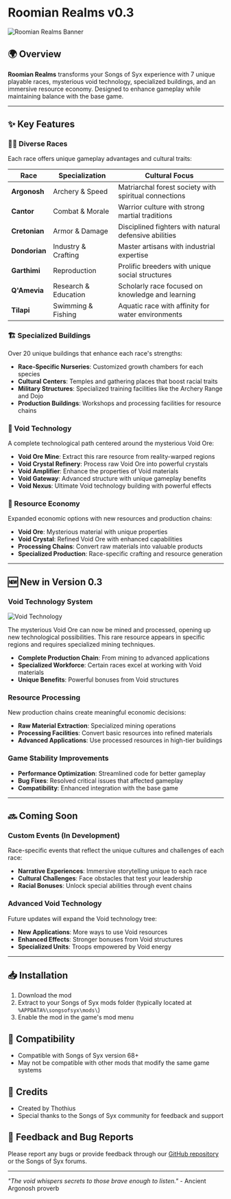 # Roomian Realms v0.3
![Roomian Realms Banner](assets/gfx/settlement/ui/sprite/icon/32/BG/4.png)

## 🌍 Overview
**Roomian Realms** transforms your Songs of Syx experience with 7 unique playable races, mysterious void technology, specialized buildings, and an immersive resource economy. Designed to enhance gameplay while maintaining balance with the base game.

---

## ✨ Key Features

### 🧝‍♀️ Diverse Races
Each race offers unique gameplay advantages and cultural traits:

| Race | Specialization | Cultural Focus |
|------|----------------|---------------|
| **Argonosh** | Archery & Speed | Matriarchal forest society with spiritual connections |
| **Cantor** | Combat & Morale | Warrior culture with strong martial traditions |
| **Cretonian** | Armor & Damage | Disciplined fighters with natural defensive abilities |
| **Dondorian** | Industry & Crafting | Master artisans with industrial expertise |
| **Garthimi** | Reproduction | Prolific breeders with unique social structures |
| **Q'Amevia** | Research & Education | Scholarly race focused on knowledge and learning |
| **Tilapi** | Swimming & Fishing | Aquatic race with affinity for water environments |

### 🏗️ Specialized Buildings
Over 20 unique buildings that enhance each race's strengths:

- **Race-Specific Nurseries**: Customized growth chambers for each species
- **Cultural Centers**: Temples and gathering places that boost racial traits
- **Military Structures**: Specialized training facilities like the Archery Range and Dojo
- **Production Buildings**: Workshops and processing facilities for resource chains

### 🔮 Void Technology
A complete technological path centered around the mysterious Void Ore:

- **Void Ore Mine**: Extract this rare resource from reality-warped regions
- **Void Crystal Refinery**: Process raw Void Ore into powerful crystals
- **Void Amplifier**: Enhance the properties of Void materials
- **Void Gateway**: Advanced structure with unique gameplay benefits
- **Void Nexus**: Ultimate Void technology building with powerful effects

### 🧪 Resource Economy
Expanded economic options with new resources and production chains:

- **Void Ore**: Mysterious material with unique properties
- **Void Crystal**: Refined Void Ore with enhanced capabilities
- **Processing Chains**: Convert raw materials into valuable products
- **Specialized Production**: Race-specific crafting and resource generation

---

## 🆕 New in Version 0.3

### Void Technology System
![Void Technology](assets/gfx/settlement/ui/sprite/icon/24/resource/Sithilon/0.png)

The mysterious Void Ore can now be mined and processed, opening up new technological possibilities. This rare resource appears in specific regions and requires specialized mining techniques.

- **Complete Production Chain**: From mining to advanced applications
- **Specialized Workforce**: Certain races excel at working with Void materials
- **Unique Benefits**: Powerful bonuses from Void structures

### Resource Processing
New production chains create meaningful economic decisions:

- **Raw Material Extraction**: Specialized mining operations
- **Processing Facilities**: Convert basic resources into refined materials
- **Advanced Applications**: Use processed resources in high-tier buildings

### Game Stability Improvements
- **Performance Optimization**: Streamlined code for better gameplay
- **Bug Fixes**: Resolved critical issues that affected gameplay
- **Compatibility**: Enhanced integration with the base game

---

## 🔜 Coming Soon

### Custom Events (In Development)
Race-specific events that reflect the unique cultures and challenges of each race:
- **Narrative Experiences**: Immersive storytelling unique to each race
- **Cultural Challenges**: Face obstacles that test your leadership
- **Racial Bonuses**: Unlock special abilities through event chains

### Advanced Void Technology
Future updates will expand the Void technology tree:
- **New Applications**: More ways to use Void resources
- **Enhanced Effects**: Stronger bonuses from Void structures
- **Specialized Units**: Troops empowered by Void energy

---

## 📥 Installation
1. Download the mod
2. Extract to your Songs of Syx mods folder (typically located at `%APPDATA%\songsofsyx\mods\`)
3. Enable the mod in the game's mod menu

## 🔄 Compatibility
- Compatible with Songs of Syx version 68+
- May not be compatible with other mods that modify the same game systems

## 👥 Credits
- Created by Thothius
- Special thanks to the Songs of Syx community for feedback and support

## 💬 Feedback and Bug Reports
Please report any bugs or provide feedback through our [GitHub repository](https://github.com/Thothius/roomian-realms) or the Songs of Syx forums.

---

*"The void whispers secrets to those brave enough to listen."* - Ancient Argonosh proverb
